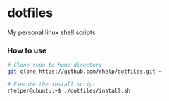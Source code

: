 # dotfiles
My personal linux shell scripts

### How to use
```sh
# Clone repo to home directory
git clone https://github.com/rhelp/dotfiles.git ~

# Execute the install script
rhelper@ubuntu:~$ ./dotfiles/install.sh
```